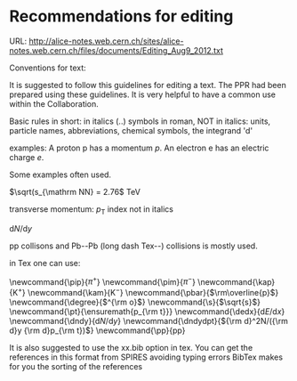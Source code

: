 # Recommendations for editing

URL: http://alice-notes.web.cern.ch/sites/alice-notes.web.cern.ch/files/documents/Editing_Aug9_2012.txt

Conventions for text:
 
It is suggested to follow this guidelines for editing a text. The PPR had been prepared using these guidelines.
It is very helpful to have a common use within the Collaboration.
 
Basic rules in short: 
in italics ($..$) symbols
in roman, NOT in italics: units, particle names, abbreviations, chemical symbols, the integrand 'd'
 
examples:
A proton p has a momentum $p$.
An electron e has an electric charge $e$.
 
Some examples often used.
 
$\sqrt(s_{\mathrm NN} = 2.76$ TeV 
 
transverse momentum: $p_{\mathrm T}$    index not in italics
 
d$N$/d$y$
 
pp collisons and Pb--Pb (long dash Tex--) collisions is mostly used.
 
in Tex one can use:
 
\newcommand{\pip}{$\pi^{+}$}
\newcommand{\pim}{$\pi^{-}$}
\newcommand{\kap}{K$^{+}$}
\newcommand{\kam}{K$^{-}$}
\newcommand{\pbar}{$\rm\overline{p}$}
\newcommand{\degree}{$^{\rm o}$}
\newcommand{\s}{$\sqrt{s}$}
\newcommand{\pt}{\ensuremath{p_{\rm t}}}
\newcommand{\dedx}{d$E$/d$x$}
\newcommand{\dndy}{d$N$/d$y$}
\newcommand{\dndydpt}{${\rm d}^2N/({\rm d}y {\rm d}p_{\rm t})$}
\newcommand{\pp}{pp}
 
It is also suggested to use the xx.bib option in tex.
You can get the references in this format from SPIRES avoiding typing errors
BibTex makes for you the sorting of the references
